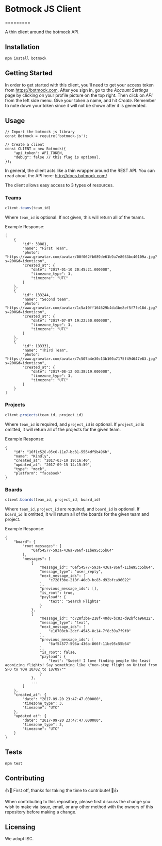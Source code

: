 # Botmock JS Client
=========

A thin client around the botmock API.

## Installation

  `npm install botmock`


## Getting Started

In order to get started with this client, you'll need to get your access token from https://botmock.com. After you sign in, go to the *Account Settings* page by clicking on your profile picture on the top right. Then click on *API* from the left side menu. Give your token a name, and hit *Create*. Remember to note down your token since it will not be shown after it is generated.


## Usage

```
// Import the botmock js library
const Botmock = require('botmock-js');

// Create a client
const CLIENT = new Botmock({
    "api_token": API_TOKEN,
    "debug": false // this flag is optional.
});
```

In general, the client acts like a thin wrapper around the REST API. You can read about the API here: http://docs.botmock.com/

The client allows easy access to 3 types of resources.

### Teams

```javascript
client.teams(team_id)
```

Where `team_id` is optional. If not given, this will return all of the teams.

Example Response:

```
[
    {
        "id": 38881,
        "name": "First Team",
        "photo": "https://www.gravatar.com/avatar/00f062fb089de61b9a7e8033bc40109a.jpg?s=200&d=identicon",
        "created_at": {
            "date": "2017-01-10 20:45:21.000000",
            "timezone_type": 3,
            "timezone": "UTC"
        }
    },
    {
        "id": 133244,
        "name": "Second team",
        "photo": "https://www.gravatar.com/avatar/1c5a10ff164629b4da3be8ef5f7fe18d.jpg?s=200&d=identicon",
        "created_at": {
            "date": "2017-07-07 19:22:50.000000",
            "timezone_type": 3,
            "timezone": "UTC"
        }
    },
    {
        "id": 183331,
        "name": "Third Team",
        "photo": "https://www.gravatar.com/avatar/7c507a4e30c13b100a7175f494647e83.jpg?s=200&d=identicon",
        "created_at": {
            "date": "2017-08-12 03:38:19.000000",
            "timezone_type": 3,
            "timezone": "UTC"
        }
    }
]
```

### Projects

```javascript
client.projects(team_id, project_id)
```

Where `team_id` is required, and `project_id` is optional. If `project_id` is omitted, it will return all of the projects for the given team.

Example Response:

```
{
    "id": "16f1c520-05c6-11e7-bc31-5554df9b496b",
    "name": "Kindly",
    "created_at": "2017-03-10 19:16:40",
    "updated_at": "2017-09-15 14:15:59",
    "type": "mock",
    "platform": "facebook"
}
```

### Boards

```javascript
client.boards(team_id, project_id, board_id)
```
Where `team_id`, `project_id` are required, and `board_id` is optional. If `board_id` is omitted, it will return all of the boards for the given team and project.

Example Response:

```
{
    "board": {
        "root_messages": [
            "6af54577-593a-436a-866f-11be95c55b64"
        ],
        "messages": [
            {
                "message_id": "6af54577-593a-436a-866f-11be95c55b64",
                "message_type": "user_reply",
                "next_message_ids": [
                    "c728f3be-218f-40d0-bc83-d92bfca96022"
                ],
                "previous_message_ids": [],
                "is_root": true,
                "payload": {
                    "text": "Search Flights"
                }
            },
            {
                "message_id": "c728f3be-218f-40d0-bc83-d92bfca96022",
                "message_type": "text",
                "next_message_ids": [
                    "e18708cb-2dcf-4545-8c14-7f8c39a7f9f0"
                ],
                "previous_message_ids": [
                    "6af54577-593a-436a-866f-11be95c55b64"
                ],
                "is_root": false,
                "payload": {
                    "text": "Sweet! I love finding people the least agonizing flights! Say something like \"non-stop flight on United from SFO to YOW 10/02 to 10/09\""
                }
            },
            ...
        ]
    },
    "created_at": {
        "date": "2017-09-20 23:47:47.000000",
        "timezone_type": 3,
        "timezone": "UTC"
    },
    "updated_at": {
        "date": "2017-09-20 23:47:47.000000",
        "timezone_type": 3,
        "timezone": "UTC"
    }
}
```


## Tests

  `npm test`

## Contributing

👍🎉 First off, thanks for taking the time to contribute! 🎉👍

When contributing to this repository, please first discuss the change you wish to make via issue, email, or any other method with the owners of this repository before making a change.

## Licensing

We adopt ISC.
